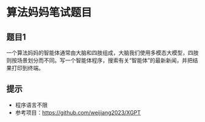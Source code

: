 # 算法妈妈笔试题目
## 题目1
一个算法妈妈的智能体通常由大脑和四肢组成，大脑我们使用多模态大模型，四肢则按场景划分而不同。写一个智能体程序，搜索有关“智能体”的最新新闻，并把结果打印到终端。
## 提示
* 程序语言不限
* 参考项目：https://github.com/weijiang2023/XGPT